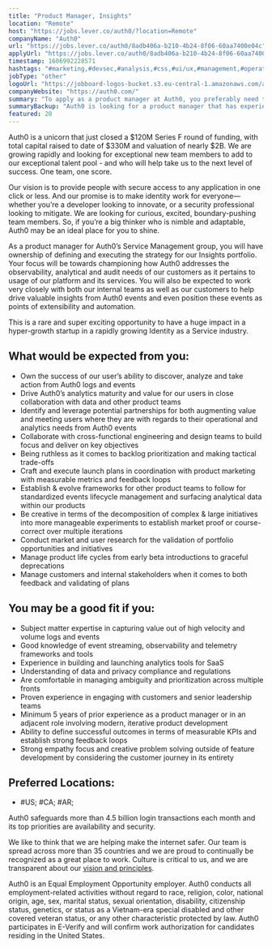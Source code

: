 ```yaml
---
title: "Product Manager, Insights"
location: "Remote"
host: "https://jobs.lever.co/auth0/?location=Remote"
companyName: "Auth0"
url: "https://jobs.lever.co/auth0/8adb406a-b210-4b24-8f06-60aa7400e04c"
applyUrl: "https://jobs.lever.co/auth0/8adb406a-b210-4b24-8f06-60aa7400e04c/apply"
timestamp: 1606992228571
hashtags: "#marketing,#devsec,#analysis,#css,#ui/ux,#management,#operations"
jobType: "other"
logoUrl: "https://jobboard-logos-bucket.s3.eu-central-1.amazonaws.com/auth0"
companyWebsite: "https://auth0.com/"
summary: "To apply as a product manager at Auth0, you preferably need to have 5 years of prior experience as a product manager or in an adjacent role involving modern, iterative product development."
summaryBackup: "Auth0 is looking for a product manager that has experience in: #marketing, #devsec, #analysis."
featured: 20
---
```


Auth0 is a unicorn that just closed a $120M Series F round of funding, with total capital raised to date of $330M and valuation of nearly $2B. We are growing rapidly and looking for exceptional new team members to add to our exceptional talent pool - and who will help take us to the next level of success. One team, one score. 

Our vision is to provide people with secure access to any application in one click or less. And our promise is to make identity work for everyone—whether you’re a developer looking to innovate, or a security professional looking to mitigate. We are looking for curious, excited, boundary-pushing team members. So, if you’re a big thinker who is nimble and adaptable, Auth0 may be an ideal place for you to shine.

As a product manager for Auth0’s Service Management group, you will have ownership of defining and executing the strategy for our Insights portfolio. Your focus will be towards championing how Auth0 addresses the observability, analytical and audit needs of our customers as it pertains to usage of our platform and its services. You will also be expected to work very closely with both our internal teams as well as our customers to help drive valuable insights from Auth0 events and even position these events as points of extensibility and automation.

This is a rare and super exciting opportunity to have a huge impact in a hyper-growth startup in a rapidly growing Identity as a Service industry.

## What would be expected from you:

*   Own the success of our user’s ability to discover, analyze and take action from Auth0 logs and events
*   Drive Auth0’s analytics maturity and value for our users in close collaboration with data and other product teams
*   Identify and leverage potential partnerships for both augmenting value and meeting users where they are with regards to their operational and analytics needs from Auth0 events
*   Collaborate with cross-functional engineering and design teams to build focus and deliver on key objectives
*   Being ruthless as it comes to backlog prioritization and making tactical trade-offs
*   Craft and execute launch plans in coordination with product marketing with measurable metrics and feedback loops
*   Establish & evolve frameworks for other product teams to follow for standardized events lifecycle management and surfacing analytical data within our products
*   Be creative in terms of the decomposition of complex & large initiatives into more manageable experiments to establish market proof or course-correct over multiple iterations
*   Conduct market and user research for the validation of portfolio opportunities and initiatives
*   Manage product life cycles from early beta introductions to graceful deprecations
*   Manage customers and internal stakeholders when it comes to both feedback and validating of plans

## You may be a good fit if you:

*   Subject matter expertise in capturing value out of high velocity and volume logs and events
*   Good knowledge of event streaming, observability and telemetry frameworks and tools
*   Experience in building and launching analytics tools for SaaS
*   Understanding of data and privacy compliance and regulations
*   Are comfortable in managing ambiguity and prioritization across multiple fronts
*   Proven experience in engaging with customers and senior leadership teams
*   Minimum 5 years of prior experience as a product manager or in an adjacent role involving modern, iterative product development
*   Ability to define successful outcomes in terms of measurable KPIs and establish strong feedback loops
*   Strong empathy focus and creative problem solving outside of feature development by considering the customer journey in its entirety

## Preferred Locations:

*   #US; #CA; #AR;

Auth0 safeguards more than 4.5 billion login transactions each month and its top priorities are availability and security.

We like to think that we are helping make the internet safer. Our team is spread across more than 35 countries and we are proud to continually be recognized as a great place to work. Culture is critical to us, and we are transparent about our [vision and principles](https://auth0.com/blog/the-developer-first-identity-platform-auth0-story-and-future). 

Auth0 is an Equal Employment Opportunity employer. Auth0 conducts all employment-related activities without regard to race, religion, color, national origin, age, sex, marital status, sexual orientation, disability, citizenship status, genetics, or status as a Vietnam-era special disabled and other covered veteran status, or any other characteristic protected by law. Auth0 participates in E-Verify and will confirm work authorization for candidates residing in the United States.
